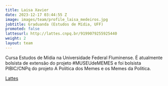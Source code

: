 ```yaml
---
title: Laisa Xavier
date: 2023-12-17 03:44:55 Z
image: images/team/profile_laisa_medeiros.jpg
jobtitle: Graduanda (Estudos de Mídia, UFF)
promoted: false
lattesurl: http://lattes.cnpq.br/9199079255925440
weight: 2
layout: team
---
```


Cursa Estudos de Mídia na Universidade Federal Fluminense. É atualmente bolsista de extensão do projeto #MUSEUdeMEMES e foi bolsista PIBIC/CNPq do projeto A Política dos Memes e os Memes da Política.

<a href="http://lattes.cnpq.br/9199079255925440">Lattes</a>
